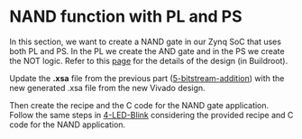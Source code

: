 # NAND function with PL and PS
In this section, we want to create a NAND gate in our Zynq SoC that uses both PL and PS. In the PL we create the AND gate and in the PS we create the NOT logic.
Refer to this [page](https://github.com/Amir-Mansoori/Embedded-Linux-ZedBoard-Buildroot/tree/main/5-NAND-PL-PS#nand-function-with-pl-and-ps) for the details of the design (in Buildroot).

Update the **.xsa** file from the previous part ([5-bitstream-addition](https://github.com/Amir-Mansoori/Embedded-Linux-ZedBoard-Yocto/tree/main/5-Bitstream-Addition#bitstream-addition)) with the new generated .xsa file from the new Vivado design.

Then create the recipe and the C code for the NAND gate application. Follow the same steps in [4-LED-Blink](https://github.com/Amir-Mansoori/Embedded-Linux-ZedBoard-Yocto/tree/main/4-LED-Blink#blinking-led) considering the provided recipe and C code for the NAND application.
